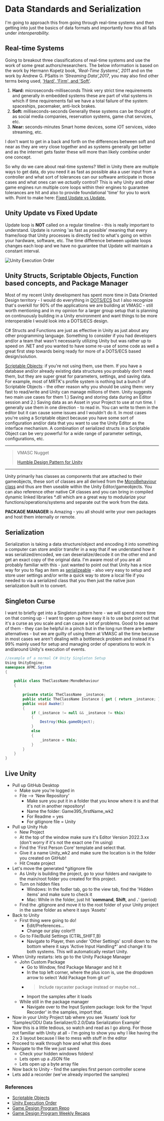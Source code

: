 # Data Standards and Serialization

I'm going to approach this from going through real-time systems and then getting into just the basics of data formats and importantly how this all falls under *interoperability.*

## Real-time Systems

Going to breakout three classifications of real-time systems and use the work of some great authors/researchers. The below information is based on the work by Hermann Kopetz book, *'Real-Time Systems', 2011* and on the work by Andrew G. PSaltis in *'Streaming Data',2017*, you may also find other terms being used, ['Hard', 'Firm', and 'Soft'](https://en.wikipedia.org/wiki/Real-time_computing#Real-time_and_high-performance).

1. **Hard:** microseconds-milliseconds
  Think very strict time requirements and generally in embedded systems these are part of vital systems in which if time requirements fail we have a total failure of the system: spaceships, pacemaker, anti-lock brakes.
2. **Soft:** milliseconds-seconds
  Generally these systems can be thought of as social media companies, reservation systems, game chat services, etc.
3. **Near:** seconds-minutes
  Smart home devices, some iOT services, video streaming, etc.

I don't want to get in a back and forth on the differences between soft and near as they are very close together and as systems generally get better and as the internet gets faster these will more than likely combine under one concept.

So why do we care about real-time systems? Well in Unity there are multiple ways to get data, do you need it as fast as possible aka a user input from a controller and what sort of tolerances can our software anticipate in those cases and what ones can we *actually* control? This is why Unity and other game engines run multiple core loops within their engines to guarantee tolerances are hit and also to provide foundational 'time' for you to work with. Point to make here: [Fixed Update vs Update.](https://learn.unity.com/tutorial/update-and-fixedupdate)

## Unity Update vs Fixed Update

Update loop is **NOT** called on a regular timeline - this is really important to understand. Update is running 'as fast as possible' meaning that every frame/loop that Unity processes is directly tied to what's going on within your hardware, software, etc. The time difference between update loops changes each loop and we have no guarantee that Update will maintain a constant interval.

![Unity Execution Order](./Images/monobehaviour_flowchart.svg)

## Unity Structs, Scriptable Objects, Function based concepts, and Package Manager

Most of my recent Unity development has spent more time in Data Oriented Design territory - I would do everything in [DOTS/ECS](https://unity.com/dots) but I also recognize that's overkill for 90% of the applications we are building at VMASC - still worth mentioning and in my opinion for a larger group setup that is planning on continuously building in a Unity environment and want things to be more interoperable I would look into a DOTS/ECS design.

C# Structs and Functions are just as effective in Unity as just about any other programming language. Something to consider if you had developers and/or a team that wasn't necessarily utilizing Unity but was rather up to speed on .NET and you wanted to have some re-use of some code as well a great first step towards being ready for more of a DOTS/ECS based design/solution.

[Scriptable Objects](https://docs.unity3d.com/Manual/class-ScriptableObject.html): if you're not using them, use them. If you have a database and/or already existing data structures you probably don't need them, but they are super great for parameters, settings, and saving data. For example, most of MRTK's profile system is nothing but a bunch of Scriptable Objects - the other reason why you should be using them: very fast to read/write and Unity can manage millions of them. Unity suggests two main use cases for them 1.) Saving and storing data during an Editor session and 2.) Saving data as an Asset in your Project to use at run time. I generally use them in one direction - to read in. You can write to them in the editor but it can cause some issues and I wouldn't do it. In most cases you're using a Scriptable object because you have some sort of configuration and/or data that you want to use the Unity Editor as the interface mechanism. A combination of serialized structs in a Scriptable Object can be very powerful for a wide range of parameter settings, configurations, etc.

---
> VMASC Nugget
>
> [Humble Design Pattern for Unity](https://www.youtube.com/watch?v=3O_rpTWdGps)
---

Unity primarily has classes as components that are attached to their gameobjects, these sort of classes are all derived from the [MonoBehaviour class](https://docs.unity3d.com/ScriptReference/MonoBehaviour.html) and thus are then useable within the Unity Editor/gameobjects. You can also reference other native C# classes and you can bring in compiled dynamic linked libraries *.dll which are a great way to modularize your functions/operations/systems and separate out the work from the data.

**PACKAGE MANAGER** is Amazing - you all should write your own packages and host them internally or remote.

## Serialization

Serialization is taking a data structure/object and encoding it into something a computer can store and/or transfer in a way that if we understand how it was serialized/encoded, we can deserialize/decode it on the other end and get an exact copy of the original data. I'm aware most of you are all probably familiar with this - just wanted to point out that Unity has a nice way for you to flag an item as [serializeable](https://docs.unity3d.com/ScriptReference/Serializable.html) - also very easy to setup and store user settings and/or write a quick way to store a local file if you needed to via a serialized class that you then just the native json serialization built in to convert.

## Singleton Curse

I want to briefly get into a Singleton pattern here - we will spend more time on that coming up - I want to open up how easy it is to use but point out that it's a curse as you scale and can cause a lot of problems. Good to be aware of them - they can be helpful in a pinch but in the long run there are better alternatives - but we are guilty of using them at VMASC all the time because in most cases we aren't dealing with a bottleneck problem and instead it's 99% mainly used for setup and managing order of operations to work in and/around Unity's execution of events.

```C#
//example of a normal C# Unity Singleton Setup
Using UnityEngine;
namespace AFMC.System
{
    
    public class TheClassName:MonoBehaviour 
    {
        
        private static TheClassName _instance;
        public static TheClassName Instance { get { return _instance; } }
        public void Awake()
        {
            if (_instance != null && _instance != this)
            {
                Destroy(this.gameObject);
            }
            else
            {
                _instance = this;
            }
        }
    }
}
```

## Live Unity

* Pull up GitHub Desktop
  * Make sure you're logged in
  * File --> 'New Repository'
    * Make sure you put it in a folder that you know where it is and that it's not in another repository!
    * Name the folder: Game395_firstName_wk2
    * For Readme = yes
    * For gitignore file = Unity
* Pull up Unity Hub
  * New Project
  * At the top of the window make sure it's Editor Version 2022.3.xx (don't worry if it's not the exact one I'm using)
  * Find the 'First Person Core' template and select that.
  * Give it a name Unity_wk2 and make sure the location is in the folder you created on GitHub!
  * Hit Create project
* Let's move the generated *gitignore file
  * As Unity is building the project, go to your folders and navigate to the main/root folder you created for this project.
  * Turn on hidden files
    * Windows: In the fodler tab, go to the view tab, find the 'Hidden items' and make sure to check it
    * Mac: While in the folder, just hit '**command**, **Shift**, and **.**' (period)
  * Find the .gitignore and move it to the root folder of your Unity project in the same folder as where it says 'Assets'
* Back to Unity
  * First thing were going to do!
    * Edit/Preferences...
    * Change our play color!!!
  * Go to File/Build Settings (CTRL,SHIFT,B)
    * Navigate to Player, then under 'Other Settings' scroll down to the bottom where it says 'Active Input Handling*' and change it to both systems. This will automatically restart Unity.
* When Unity restarts: lets go to the Unity Package Manager
  * John Custom Package
    * Go to Window, find Package Manager and hit it
    * In the top left corner, where the plus icon is, use the dropdown arrow to select 'Add Package from git url'
    * >Include raycaster package instead or maybe not...
    * Import the samples after it loads
  * While still in the package manager
    * Navigate over to the Input System package: look for the 'Input Recorder' in the samples, import that.
* Now in your Unity Project tab where you see 'Assets' look for 'Samples/ODU Data Serializer/0.2.0/Data Serialization Example'
* Now this is a little tedious, so watch and read as I go along. For those not familiar with Unity at all - I'm going to show you why I like having the 2 x 3 layout because I like to mess with stuff in the editor
* Proceed to walk through how and what this does
* Navigate to the file we just saved
  * Check your hidden windows folders!
  * Lets open up a JSON file
  * Lets open up a byte array file
* Now back to Unity - find the samples first person controller scene
* Lets add a recorder (we've already imported the samples)

### References

* [Scriptable Objects](https://docs.unity3d.com/Manual/class-ScriptableObject.html)
* [Unity Execution Order](https://docs.unity3d.com/Manual/ExecutionOrder.html)
* [Game Design Program Repo](https://github.com/JShull/GAME395_Unity)
* [Game Design Program Weekly Recaps](https://github.com/ODU-GameStudiesDesign/G395_WeeklyFiles)
